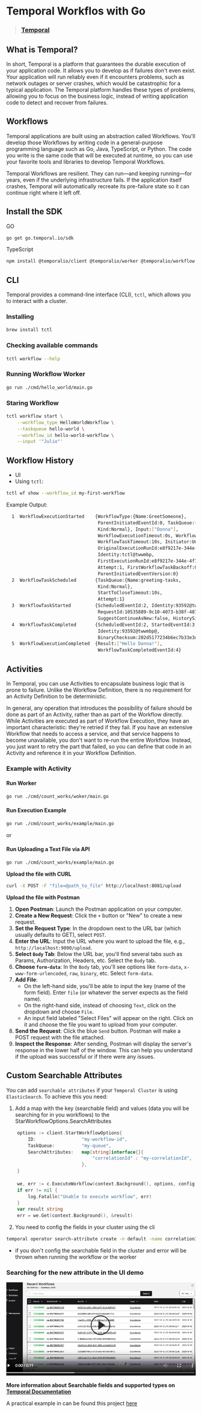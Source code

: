 # Temporal Workflos with Go
> ### [Temporal](https://temporal.io/)

## What is Temporal?
In short, Temporal is a platform that guarantees the durable execution of your application code. It allows you to develop as if failures don't even exist. Your application will run reliably even if it encounters problems, such as network outages or server crashes, which would be catastrophic for a typical application. The Temporal platform handles these types of problems, allowing you to focus on the business logic, instead of writing application code to detect and recover from failures.

## Workflows
Temporal applications are built using an abstraction called Workflows. You'll develop those Workflows by writing code in a general-purpose programming language such as Go, Java, TypeScript, or Python. The code you write is the same code that will be executed at runtime, so you can use your favorite tools and libraries to develop Temporal Workflows.

Temporal Workflows are resilient. They can run—and keeping running—for years, even if the underlying infrastructure fails. If the application itself crashes, Temporal will automatically recreate its pre-failure state so it can continue right where it left off.

## Install the SDK
GO
```bash
go get go.temporal.io/sdk
```

TypeScript
```bash
npm install @temporalio/client @temporalio/worker @temporalio/workflow @temporalio/activity @temporalio/common
```

## CLI
Temporal provides a command-line interface (CLI), `tctl`, which allows you to interact with a cluster. 

### Installing 
```bash
brew install tctl
```

### Checking available commands
```bash
tctl workflow --help
```

### Running Workflow Worker
```bash
go run ./cmd/hello_world/main.go 
```

### Staring Workflow
```bash
tctl workflow start \
    --workflow_type HelloWorldWorkflow \
    --taskqueue hello-world \
    --workflow_id hello-world-workflow \
    --input '"Julio"'
```

## Workflow History
- UI
- Using `tctl`:
```bash
tctl wf show --workflow_id my-first-workflow
```

Example Output:
```bash
  1  WorkflowExecutionStarted    {WorkflowType:{Name:GreetSomeone},
                                  ParentInitiatedEventId:0, TaskQueue:{Name:greeting-tasks,
                                  Kind:Normal}, Input:["Donna"],
                                  WorkflowExecutionTimeout:0s, WorkflowRunTimeout:0s,
                                  WorkflowTaskTimeout:10s, Initiator:Unspecified,
                                  OriginalExecutionRunId:e8f9217e-344e-4f7b-98bc-7703bc8c7c76,
                                  Identity:tctl@twwmbp,
                                  FirstExecutionRunId:e8f9217e-344e-4f7b-98bc-7703bc8c7c76,
                                  Attempt:1, FirstWorkflowTaskBackoff:0s,
                                  ParentInitiatedEventVersion:0}
  2  WorkflowTaskScheduled       {TaskQueue:{Name:greeting-tasks,
                                  Kind:Normal},
                                  StartToCloseTimeout:10s,
                                  Attempt:1}
  3  WorkflowTaskStarted         {ScheduledEventId:2, Identity:93592@twwmbp@,
                                  RequestId:10535889-9c10-4073-b38f-4876bbae4db3,
                                  SuggestContinueAsNew:false, HistorySizeBytes:0}
  4  WorkflowTaskCompleted       {ScheduledEventId:2, StartedEventId:3,
                                  Identity:93592@twwmbp@,
                                  BinaryChecksum:202d5177234b6ec7b33e3de1b92f2f5f}
  5  WorkflowExecutionCompleted  {Result:["Hello Donna!"],
                                  WorkflowTaskCompletedEventId:4}
```

## Activities

In Temporal, you can use Activities to encapsulate business logic that is prone to failure. Unlike the Workflow Definition, there is no requirement for an Activity Definition to be deterministic.

In general, any operation that introduces the possibility of failure should be done as part of an Activity, rather than as part of the Workflow directly. While Activities are executed as part of Workflow Execution, they have an important characteristic: they're retried if they fail. If you have an extensive Workflow that needs to access a service, and that service happens to become unavailable, you don't want to re-run the entire Workflow. Instead, you just want to retry the part that failed, so you can define that code in an Activity and reference it in your Workflow Definition.

### Example with Activity

#### Run Worker
```bash
go run ./cmd/count_works/woker/main.go
```

#### Run Execution Example
```bash
go run ./cmd/count_works/example/main.go
```

or

#### Run Uploading a Text File via API
```bash
go run ./cmd/count_works/example/main.go
```

**Upload the file with CURL**
```bash
curl -X POST -F "file=@path_to_file" http://localhost:8081/upload
```

**Upload the file with Postman**

1. **Open Postman**: Launch the Postman application on your computer.
2. **Create a New Request**: Click the `+` button or "New" to create a new request.
3. **Set the Request Type**: In the dropdown next to the URL bar (which usually defaults to GET), select `POST`.
4. **Enter the URL**: Input the URL where you want to upload the file, e.g., `http://localhost:9090/upload`.
5. **Select `Body` Tab**: Below the URL bar, you'll find several tabs such as Params, Authorization, Headers, etc. Select the `Body` tab.
6. **Choose `form-data`**: In the `Body` tab, you'll see options like `form-data`, `x-www-form-urlencoded`, `raw`, `binary`, etc. Select `form-data`.
7. **Add File**: 
   - On the left-hand side, you'll be able to input the key (name of the form field). Enter `file` (or whatever the server expects as the field name).
   - On the right-hand side, instead of choosing `Text`, click on the dropdown and choose `File`.
   - An input field labeled "Select Files" will appear on the right. Click on it and choose the file you want to upload from your computer.
8. **Send the Request**: Click the blue `Send` button. Postman will make a POST request with the file attached.
9. **Inspect the Response**: After sending, Postman will display the server's response in the lower half of the window. This can help you understand if the upload was successful or if there were any issues.

## Custom Searchable Attributes

You can add `searchable attributes` if your `Temporal Cluster` is using `ElasticSearch`. To achieve this you need:

1. Add a map with the key (searchable field) and values (data you will be searching for in you workflows) to the StarWorkflowOptions.SearchAttributes
```go
    options := client.StartWorkflowOptions{
		ID:                 "my-workflow-id",
		TaskQueue:          "my-queue",
		SearchAttributes:   map[string]interface{}{
			                    "correlationId" : "my-correlationId",
                            },
	}

	we, err := c.ExecuteWorkflow(context.Background(), options, config.Workflow, args...)
	if err != nil {
		log.Fatalln("Unable to execute workflow", err)
	}
	var result string
	err = we.Get(context.Background(), &result)
```
2. You need to config the fields in your cluster using the cli
```bash
temporal operator search-attribute create -n default -name correlationId --type Keyword
```
   - if you don't config the searchable field in the cluster and error will be thrown when running the workflow or the worker

### Searching for the new attribute in the UI demo
[![Searching for the new attribute in the UI demo](./docs/media/searchable_attributes_ui.png)](./docs/media/searchable_attributes_ui.mov "Searching for the new attribute in the UI demo")

**More information about Searchable fields and supported types on [Temporal Documentation](https://docs.temporal.io/visibility#custom-search-attributes)**

A practical example in can be found this project [here](go/internal/count_words)